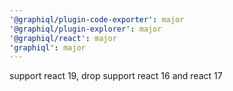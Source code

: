 ```yaml
---
'@graphiql/plugin-code-exporter': major
'@graphiql/plugin-explorer': major
'@graphiql/react': major
'graphiql': major
---
```


support react 19, drop support react 16 and react 17
